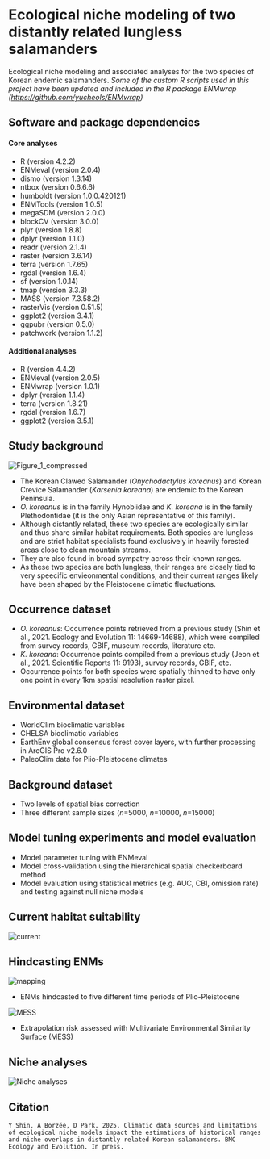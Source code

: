 # Ecological niche modeling of two distantly related lungless salamanders  
Ecological niche modeling and associated analyses for the two species of Korean endemic salamanders.
*Some of the custom R scripts used in this project have been updated and included in the R package ENMwrap (https://github.com/yucheols/ENMwrap)*

## Software and package dependencies
#### Core analyses
- R (version 4.2.2)
- ENMeval (version 2.0.4)
- dismo (version 1.3.14)
- ntbox (version 0.6.6.6)
- humboldt (version 1.0.0.420121)
- ENMTools (version 1.0.5)
- megaSDM (version 2.0.0)
- blockCV (version 3.0.0)
- plyr (version 1.8.8)
- dplyr (version 1.1.0)
- readr (version 2.1.4)
- raster (version 3.6.14)
- terra (version 1.7.65)
- rgdal (version 1.6.4)
- sf (version 1.0.14)
- tmap (version 3.3.3)
- MASS (version 7.3.58.2)
- rasterVis (version 0.51.5)
- ggplot2 (version 3.4.1)
- ggpubr (version 0.5.0)
- patchwork (version 1.1.2)

#### Additional analyses
- R (version 4.4.2)
- ENMeval (version 2.0.5)
- ENMwrap (version 1.0.1)
- dplyr (version 1.1.4)
- terra (version 1.8.21)
- rgdal (version 1.6.7)
- ggplot2 (version 3.5.1)



## Study background
![Figure_1_compressed](https://github.com/user-attachments/assets/74ca0052-7ef8-49df-a91f-62df9a5ab8a8)

- The Korean Clawed Salamander (*Onychodactylus koreanus*) and Korean Crevice Salamander (*Karsenia koreana*) are endemic to the Korean Peninsula.
- *O. koreanus* is in the family Hynobiidae and *K. koreana* is in the family Plethodontidae (it is the only Asian representative of this family).
- Although distantly related, these two species are ecologically similar and thus share similar habitat requirements. Both species are lungless and are strict habitat specialists found exclusively in heavily forested areas close to clean mountain streams.
- They are also found in broad sympatry across their known ranges.
- As these two species are both lungless, their ranges are closely tied to very speecific envieonmental conditions, and their current ranges likely have been shaped by the Pleistocene climatic fluctuations.

## Occurrence dataset
- *O. koreanus*: Occurrence points retrieved from a previous study (Shin et al., 2021. Ecology and Evolution 11: 14669-14688), which were compiled from survey records, GBIF, museum records, literature etc.
- *K. koreana*: Occurrence points compiled from a previous study (Jeon et al., 2021. Scientific Reports 11: 9193), survey records, GBIF, etc.
- Occurrence points for both species were spatially thinned to have only one point in every 1km spatial resolution raster pixel.

## Environmental dataset
- WorldClim bioclimatic variables
- CHELSA bioclimatic variables
- EarthEnv global consensus forest cover layers, with further processing in ArcGIS Pro v2.6.0
- PaleoClim data for Plio-Pleistocene climates

## Background dataset
- Two levels of spatial bias correction
- Three different sample sizes (*n*=5000, *n*=10000, *n*=15000)

## Model tuning experiments and model evaluation
- Model parameter tuning with ENMeval
- Model cross-validation using the hierarchical spatial checkerboard method
- Model evaluation using statistical metrics (e.g. AUC, CBI, omission rate) and testing against null niche models

## Current habitat suitability
![current](https://github.com/yucheols/TwoSalDist/assets/85914125/edf19032-9a3d-46d1-b9cc-84d67219a6e2)

## Hindcasting ENMs
![mapping](F:/Projects_completed/TwoSalDist/MS/Submission_BMC_Ecology_and_Evolution/Proof/Fig_3_revised_compressed.png)
- ENMs hindcasted to five different time periods of Plio-Pleistocene

![MESS](<img width="12598" height="4724" alt="Figure_S2_revised" src="https://github.com/user-attachments/assets/7edf0651-89f2-476b-971c-1bf2bf0a438c" />)
- Extrapolation risk assessed with Multivariate Environmental Similarity Surface (MESS)

## Niche analyses
![Niche analyses](https://github.com/user-attachments/assets/475537ef-6ea4-4ce9-b734-f16a641b1c48)

## Citation
```
Y Shin, A Borzée, D Park. 2025. Climatic data sources and limitations of ecological niche models impact the estimations of historical ranges and niche overlaps in distantly related Korean salamanders. BMC Ecology and Evolution. In press.
```

